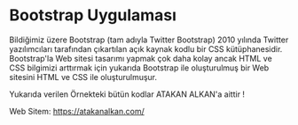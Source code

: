# Bootstrap Uygulaması

Bildiğimiz üzere Bootstrap (tam adıyla Twitter Bootstrap) 2010 yılında Twitter yazılımcıları tarafından çıkartılan açık kaynak kodlu bir CSS kütüphanesidir. Bootstrap'la Web sitesi tasarımı yapmak çok daha kolay ancak HTML ve CSS bilgimizi arttırmak için yukarıda Bootstrap ile oluşturulmuş bir Web sitesini HTML ve CSS ile oluşturulmuşur.

Yukarıda verilen Örnekteki bütün kodlar ATAKAN ALKAN'a aittir !

Web Sitem: https://atakanalkan.com/

